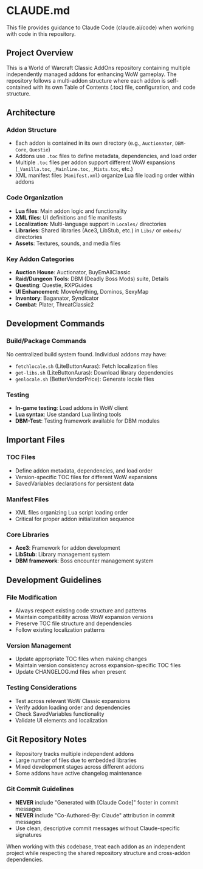 # CLAUDE.md

This file provides guidance to Claude Code (claude.ai/code) when working with code in this repository.

## Project Overview

This is a World of Warcraft Classic AddOns repository containing multiple independently managed addons for enhancing WoW gameplay. The repository follows a multi-addon structure where each addon is self-contained with its own Table of Contents (.toc) file, configuration, and code structure.

## Architecture

### Addon Structure
- Each addon is contained in its own directory (e.g., `Auctionator`, `DBM-Core`, `Questie`)
- Addons use `.toc` files to define metadata, dependencies, and load order
- Multiple `.toc` files per addon support different WoW expansions (`_Vanilla.toc`, `_Mainline.toc`, `_Mists.toc`, etc.)
- XML manifest files (`Manifest.xml`) organize Lua file loading order within addons

### Code Organization
- **Lua files**: Main addon logic and functionality
- **XML files**: UI definitions and file manifests
- **Localization**: Multi-language support in `Locales/` directories
- **Libraries**: Shared libraries (Ace3, LibStub, etc.) in `Libs/` or `embeds/` directories
- **Assets**: Textures, sounds, and media files

### Key Addon Categories
- **Auction House**: Auctionator, BuyEmAllClassic
- **Raid/Dungeon Tools**: DBM (Deadly Boss Mods) suite, Details
- **Questing**: Questie, RXPGuides
- **UI Enhancement**: MoveAnything, Dominos, SexyMap
- **Inventory**: Baganator, Syndicator
- **Combat**: Plater, ThreatClassic2

## Development Commands

### Build/Package Commands
No centralized build system found. Individual addons may have:
- `fetchlocale.sh` (LiteButtonAuras): Fetch localization files
- `get-libs.sh` (LiteButtonAuras): Download library dependencies
- `genlocale.sh` (BetterVendorPrice): Generate locale files

### Testing
- **In-game testing**: Load addons in WoW client
- **Lua syntax**: Use standard Lua linting tools
- **DBM-Test**: Testing framework available for DBM modules

## Important Files

### TOC Files
- Define addon metadata, dependencies, and load order
- Version-specific TOC files for different WoW expansions
- SavedVariables declarations for persistent data

### Manifest Files
- XML files organizing Lua script loading order
- Critical for proper addon initialization sequence

### Core Libraries
- **Ace3**: Framework for addon development
- **LibStub**: Library management system
- **DBM framework**: Boss encounter management system

## Development Guidelines

### File Modification
- Always respect existing code structure and patterns
- Maintain compatibility across WoW expansion versions
- Preserve TOC file structure and dependencies
- Follow existing localization patterns

### Version Management
- Update appropriate TOC files when making changes
- Maintain version consistency across expansion-specific TOC files
- Update CHANGELOG.md files when present

### Testing Considerations
- Test across relevant WoW Classic expansions
- Verify addon loading order and dependencies
- Check SavedVariables functionality
- Validate UI elements and localization

## Git Repository Notes
- Repository tracks multiple independent addons
- Large number of files due to embedded libraries
- Mixed development stages across different addons
- Some addons have active changelog maintenance

### Git Commit Guidelines
- **NEVER** include "Generated with [Claude Code]" footer in commit messages
- **NEVER** include "Co-Authored-By: Claude" attribution in commit messages
- Use clean, descriptive commit messages without Claude-specific signatures

When working with this codebase, treat each addon as an independent project while respecting the shared repository structure and cross-addon dependencies.